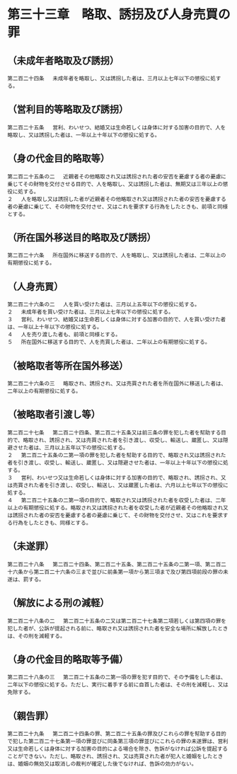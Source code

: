 # 第三十三章　略取、誘拐及び人身売買の罪

## （未成年者略取及び誘拐）
```
第二百二十四条 　未成年者を略取し、又は誘拐した者は、三月以上七年以下の懲役に処する。
```
## （営利目的等略取及び誘拐）
```
第二百二十五条 　営利、わいせつ、結婚又は生命若しくは身体に対する加害の目的で、人を略取し、又は誘拐した者は、一年以上十年以下の懲役に処する。
```
## （身の代金目的略取等）
```
第二百二十五条の二 　近親者その他略取され又は誘拐された者の安否を憂慮する者の憂慮に乗じてその財物を交付させる目的で、人を略取し、又は誘拐した者は、無期又は三年以上の懲役に処する。
２ 　人を略取し又は誘拐した者が近親者その他略取され又は誘拐された者の安否を憂慮する者の憂慮に乗じて、その財物を交付させ、又はこれを要求する行為をしたときも、前項と同様とする。
```
## （所在国外移送目的略取及び誘拐）
```
第二百二十六条 　所在国外に移送する目的で、人を略取し、又は誘拐した者は、二年以上の有期懲役に処する。
```
## （人身売買）
```
第二百二十六条の二 　人を買い受けた者は、三月以上五年以下の懲役に処する。
２ 　未成年者を買い受けた者は、三月以上七年以下の懲役に処する。
３ 　営利、わいせつ、結婚又は生命若しくは身体に対する加害の目的で、人を買い受けた者は、一年以上十年以下の懲役に処する。
４ 　人を売り渡した者も、前項と同様とする。
５ 　所在国外に移送する目的で、人を売買した者は、二年以上の有期懲役に処する。
```
## （被略取者等所在国外移送）
```
第二百二十六条の三 　略取され、誘拐され、又は売買された者を所在国外に移送した者は、二年以上の有期懲役に処する。
```
## （被略取者引渡し等）
```
第二百二十七条 　第二百二十四条、第二百二十五条又は前三条の罪を犯した者を幇助する目的で、略取され、誘拐され、又は売買された者を引き渡し、収受し、輸送し、蔵匿し、又は隠避させた者は、三月以上五年以下の懲役に処する。
２ 　第二百二十五条の二第一項の罪を犯した者を幇助する目的で、略取され又は誘拐された者を引き渡し、収受し、輸送し、蔵匿し、又は隠避させた者は、一年以上十年以下の懲役に処する。
３ 　営利、わいせつ又は生命若しくは身体に対する加害の目的で、略取され、誘拐され、又は売買された者を引き渡し、収受し、輸送し、又は蔵匿した者は、六月以上七年以下の懲役に処する。
４ 　第二百二十五条の二第一項の目的で、略取され又は誘拐された者を収受した者は、二年以上の有期懲役に処する。略取され又は誘拐された者を収受した者が近親者その他略取され又は誘拐された者の安否を憂慮する者の憂慮に乗じて、その財物を交付させ、又はこれを要求する行為をしたときも、同様とする。
```
## （未遂罪）
```
第二百二十八条 　第二百二十四条、第二百二十五条、第二百二十五条の二第一項、第二百二十六条から第二百二十六条の三まで並びに前条第一項から第三項まで及び第四項前段の罪の未遂は、罰する。
```
## （解放による刑の減軽）
```
第二百二十八条の二 　第二百二十五条の二又は第二百二十七条第二項若しくは第四項の罪を犯した者が、公訴が提起される前に、略取され又は誘拐された者を安全な場所に解放したときは、その刑を減軽する。
```
## （身の代金目的略取等予備）
```
第二百二十八条の三 　第二百二十五条の二第一項の罪を犯す目的で、その予備をした者は、二年以下の懲役に処する。ただし、実行に着手する前に自首した者は、その刑を減軽し、又は免除する。
```
## （親告罪）
```
第二百二十九条 　第二百二十四条の罪、第二百二十五条の罪及びこれらの罪を幇助する目的で犯した第二百二十七条第一項の罪並びに同条第三項の罪並びにこれらの罪の未遂罪は、営利又は生命若しくは身体に対する加害の目的による場合を除き、告訴がなければ公訴を提起することができない。ただし、略取され、誘拐され、又は売買された者が犯人と婚姻をしたときは、婚姻の無効又は取消しの裁判が確定した後でなければ、告訴の効力がない。
```

